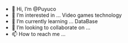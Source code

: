 - 👋 Hi, I’m @Puyuco
- 👀 I’m interested in ... Video games  technology
- 🌱 I’m currently learning ... DataBase
- 💞️ I’m looking to collaborate on ...
- 📫 How to reach me ...

<!---
Puyuco/Puyuco is a ✨ special ✨ repository because its `README.md` (this file) appears on your GitHub profile.
You can click the Preview link to take a look at your changes.
--->
